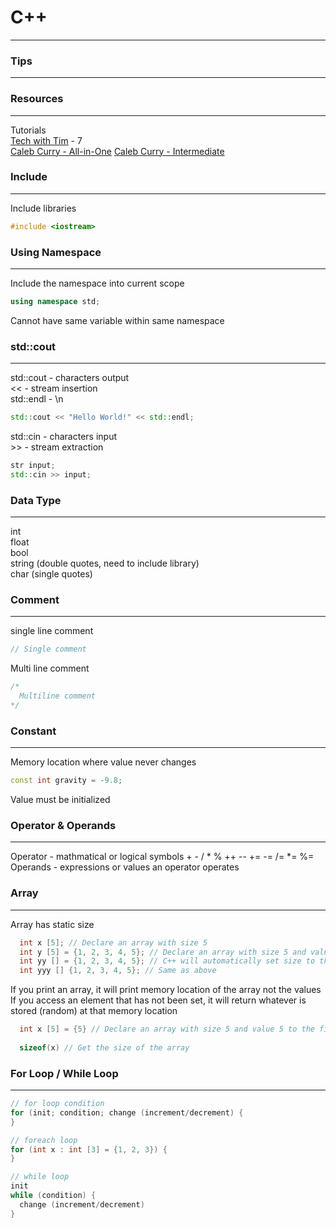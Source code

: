 # C++
***

### Tips
---

### Resources
---
Tutorials  
[Tech with Tim](https://www.youtube.com/playlist?list=PLzMcBGfZo4-lmGC8VW0iu6qfMHjy7gLQ3) - 7  
[Caleb Curry - All-in-One](https://www.youtube.com/playlist?list=PL_c9BZzLwBRJ55lLw8PdPlTVblIlPKfX5)
[Caleb Curry - Intermediate](https://www.youtube.com/playlist?list=PL_c9BZzLwBRJkVDaJbLHrrjNH_phcbCy7)

### Include
---
Include libraries  
```C++
#include <iostream>
```

### Using Namespace
---
Include the namespace into current scope
```C++
using namespace std;
```
Cannot have same variable within same namespace

### std::cout
---
std::cout - characters output  
<< - stream insertion  
std::endl - \n
```C++
std::cout << "Hello World!" << std::endl;
```
std::cin - characters input  
\>\> - stream extraction  
```C++
str input;
std::cin >> input;
```

### Data Type
---
int  
float  
bool  
string (double quotes, need to include <string> library)  
char (single quotes)  
  
### Comment
---
single line comment
```C++
// Single comment
```
Multi line comment
```C++
/*
  Multiline comment
*/
```

### Constant
---
Memory location where value never changes
```C++
const int gravity = -9.8;
```
Value must be initialized

### Operator & Operands
---
Operator - mathmatical or logical symbols + - / * % ++ -- += -= /= *= %=  
Operands - expressions or values an operator operates  

### Array
---
Array has static size
```C++
  int x [5]; // Declare an array with size 5
  int y [5] = {1, 2, 3, 4, 5}; // Declare an array with size 5 and values
  int yy [] = {1, 2, 3, 4, 5}; // C++ will automatically set size to the number of values
  int yyy [] {1, 2, 3, 4, 5}; // Same as above
```
If you print an array, it will print memory location of the array not the values  
If you access an element that has not been set, it will return whatever is stored (random) at that memory location  
```C++
  int x [5] = {5} // Declare an array with size 5 and value 5 to the first element and 0 to rest of the elements
  
  sizeof(x) // Get the size of the array
```

### For Loop / While Loop
---
```C++
// for loop condition
for (init; condition; change (increment/decrement) {
}

// foreach loop
for (int x : int [3] = {1, 2, 3}) {
}

// while loop
init
while (condition) {
  change (increment/decrement)
}
```
